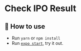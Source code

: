 # Check IPO Result

## 🚀 How to use

- Run `yarn` or `npm install`
- Run [`expo start`](https://docs.expo.io/versions/latest/workflow/expo-cli/), try it out.

